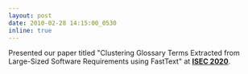 ```yaml
---
layout: post
date: 2010-02-28 14:15:00_0530
inline: true
---
```


Presented our paper titled "Clustering Glossary Terms Extracted from Large-Sized Software Requirements using FastText" at **[ISEC 2020](https://isoft.acm.org/isec2020/)**.
